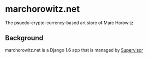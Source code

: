 marchorowitz.net
================

The psuedo-crypto-currency-based art store of Marc Horowitz

## Background

marchorowitz.net is a Django 1.6 app that is managed by [Supervisor](https://pypi.python.org/pypi/supervisor) 
